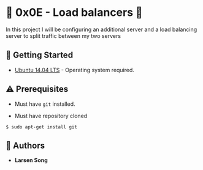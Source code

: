 # :shell: 0x0E - Load balancers :shell:


In this project I will be configuring an additional server and a load balancing server to split traffic between my two servers

## :running: Getting Started


* [Ubuntu 14.04 LTS](http://releases.ubuntu.com/14.04/) - Operating system required.

## :warning: Prerequisites


* Must have `git` installed.

* Must have repository cloned

```
$ sudo apt-get install git
```

## :blue_book: Authors
* **Larsen Song**
